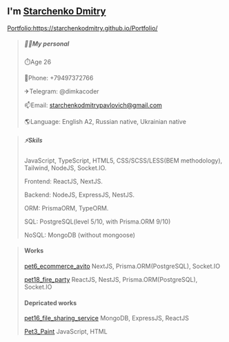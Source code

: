 ## I'm <a href="/README.md" >Starchenko Dmitry</a>

<a href="https://starchenkodmitry.github.io/Portfolio/" >Portfolio:</a>https://starchenkodmitry.github.io/Portfolio/

> ##### 👨‍🎓My personal
> ⏱️Age 26
> 
> 📱Phone: +79497372766
>
> ✈Telegram: @dimkacoder
> 
> 📫Email: starchenkodmitrypavlovich@gmail.com
> 
> 🌎Language: English A2, Russian native, Ukrainian native

> ##### ⚡Skils
> JavaScript, TypeScript, HTML5, CSS/SCSS/LESS(BEM methodology), Tailwind, NodeJS, Socket.IO.
> 
> Frontend: ReactJS, NextJS.
> 
> Backend: NodeJS, ExpressJS, NestJS.
> 
> ORM: PrismaORM, TypeORM.
> 
> SQL: PostgreSQL(level 5/10, with Prisma.ORM 9/10)
> 
> NoSQL: MongoDB (without mongoose)

> #### Works
> [pet6_ecommerce_avito](https://github.com/StarchenkoDmitry/pet6_ecommerce_avito)
> NextJS, Prisma.ORM(PostgreSQL), Socket.IO
> 
> [pet18_fire_party](https://github.com/StarchenkoDmitry/pet18_fire_party)
> ReactJS, NestJS, Prisma.ORM(PostgreSQL), Socket.IO
> 
> #### Depricated works
> [pet16_file_sharing_service](https://github.com/StarchenkoDmitry/pet16_file_sharing_service)
> MongoDB, ExpressJS, ReactJS
> 
> [Pet3_Paint](https://github.com/StarchenkoDmitry/Pet3_Paint)
> JavaScript, HTML
